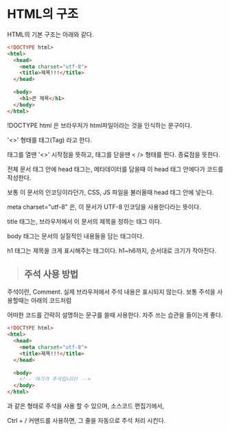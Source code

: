 # HTML의 구조

HTML의 기본 구조는 아래와 같다.

```html
<!DOCTYPE html>
<html>
  <head>
    <meta charset="utf-8">
    <title>제목!!!</title>
  </head>
  
  <body>
    <h1>큰 제목</h1>
  </body>
</html>
```

!DOCTYPE html 은 브라우저가 html파일이라는 것을 인식하는 문구이다.

'<>' 형태를 태그(Tag) 라고 한다.

태그를 열땐 '<>' 시작점을 뜻하고, 태그를 닫을땐 < /> 형태를 띈다. 종료점을 뜻한다.

<html> 전체 문서 태그 안에 head 태그는, 메타데이터를 담을때 이 head 태그 안에다가 코드를 작성한다.

보통 이 문서의 인코딩이라던가, CSS, JS 파일을 불러올때 head 태그 안에 넣는다.

meta charset="utf-8" 은, 이 문서가 UTF-8 인코딩을 사용한다라는 뜻이다.

title 태그는, 브라우저에서 이 문서의 제목을 정하는 태그 이다.

body 태그는 문서의 실질적인 내용들을 담는 태그이다.

h1 태그는 제목을 크게 표시해주는 태그이다. h1~h6까지, 순서대로 크기가 작아진다.


> ## 주석 사용 방법

주석이란, Comment. 실제 브라우저에서 주석 내용은 표시되지 않는다. 보통 주석을 사용할때는 아래의 코드처럼

어떠한 코드를 간략히 설명하는 문구를 쓸때 사용한다. 자주 쓰는 습관을 들이는게 좋다.

```html
<!DOCTYPE html>
<html>
  <head>
    <meta charset="utf-8">
    <title>제목!!!</title>
  </head>
  
  <body>
    <!-- 여기가 주석입니다! -->
  </body>
</html>
```


<!-- 내용 --> 과 같은 형태로 주석을 사용 할 수 있으며, 소스코드 편집기에서,

Ctrl + / 커맨드를 사용하면, 그 줄을 자동으로 주석 처리 시킨다.

